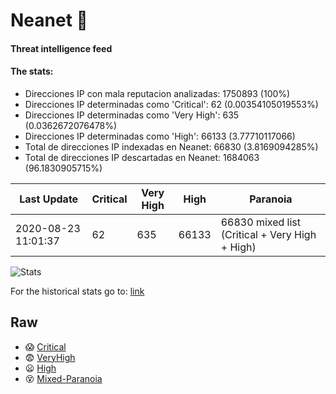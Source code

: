 # Neanet :hocho:
#### Threat intelligence feed
#### The stats:

- Direcciones IP con mala reputacion analizadas: 1750893 (100%)
- Direcciones IP determinadas como 'Critical':  62 (0.00354105019553%)
- Direcciones IP determinadas como 'Very High':  635 (0.0362672076478%)
- Direcciones IP determinadas como 'High':  66133 (3.77710117066)
- Total de direcciones IP indexadas en Neanet:  66830 (3.8169094285%)
- Total de direcciones IP descartadas en Neanet:  1684063 (96.1830905715%)

| Last Update | Critical | Very High | High | Paranoia |
| --- | --- | --- | --- | --- |
| 2020-08-23 11:01:37 | 62 | 635 | 66133 | 66830 mixed list (Critical + Very High + High)|

![Stats](https://docs.google.com/spreadsheets/d/e/2PACX-1vSnaNMIXVabIpDJjufMlzH7poXnshF3mgd8Is1g9ytUEzVsP5my4Trn8f-xkoLLQ38xpL3HtmUexLo6/pubchart?oid=501124687&format=image)

For the historical stats go to: [link](/stats.csv)
## Raw
- :scream: [Critical](https://raw.githubusercontent.com/JavaGarcia/Neanet/master/blacklists/neanet_critical.txt)
- :fearful: [VeryHigh](https://raw.githubusercontent.com/JavaGarcia/Neanet/master/blacklists/neanet_veryHigh.txtt)
- :frowning: [High](https://raw.githubusercontent.com/JavaGarcia/Neanet/master/blacklists/neanet_high.txt)
- :dizzy_face: [Mixed-Paranoia](https://raw.githubusercontent.com/JavaGarcia/Neanet/master/blacklists/neanet_all.txt)






































































































































































































































































































































































































